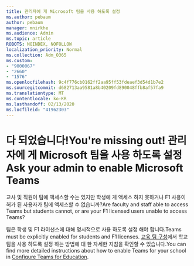 ```yaml
---
title: 관리자에 게 Microsoft 팀을 사용 하도록 설정
ms.author: pebaum
author: pebaum
manager: mnirkhe
ms.audience: Admin
ms.topic: article
ROBOTS: NOINDEX, NOFOLLOW
localization_priority: Normal
ms.collection: Adm_O365
ms.custom:
- "9000067"
- "2660"
- "1576"
ms.openlocfilehash: 9c4f776cb0162ff2aa95ff53fdeaef3d54d1b7e2
ms.sourcegitcommit: d682713aa9581a8b40209fd890048ffb8af57fa9
ms.translationtype: MT
ms.contentlocale: ko-KR
ms.lasthandoff: 02/13/2020
ms.locfileid: "41962303"
---
```

# <a name="youre-missing-out-ask-your-admin-to-enable-microsoft-teams"></a><span data-ttu-id="f920c-102">다 되었습니다!</span><span class="sxs-lookup"><span data-stu-id="f920c-102">You're missing out!</span></span> <span data-ttu-id="f920c-103">관리자에 게 Microsoft 팀을 사용 하도록 설정</span><span class="sxs-lookup"><span data-stu-id="f920c-103">Ask your admin to enable Microsoft Teams</span></span>

<span data-ttu-id="f920c-104">교사 및 직원이 팀에 액세스할 수는 있지만 학생에 게 액세스 하지 못하거나 F1 사용이 허가 된 사용자가 팀에 액세스할 수 없습니까?</span><span class="sxs-lookup"><span data-stu-id="f920c-104">Are faculty and staff able to access Teams but students cannot, or are your F1 licensed users unable to access Teams?</span></span>

<span data-ttu-id="f920c-105">팀은 학생 및 F1 라이선스에 대해 명시적으로 사용 하도록 설정 해야 합니다.</span><span class="sxs-lookup"><span data-stu-id="f920c-105">Teams must be explicitly enabled for students and F1 licenses.</span></span> <span data-ttu-id="f920c-106">[교육 팀 구성](https://docs.microsoft.com/microsoft-365/education/deploy/set-up-teams-for-education)에서 학교 팀을 사용 하도록 설정 하는 방법에 대 한 자세한 지침을 확인할 수 있습니다.</span><span class="sxs-lookup"><span data-stu-id="f920c-106">You can find more detailed instructions about how to enable Teams for your school in [Configure Teams for Education](https://docs.microsoft.com/microsoft-365/education/deploy/set-up-teams-for-education).</span></span> 